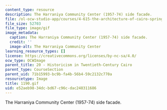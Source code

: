 ```yaml
---
content_type: resource
description: The Harraniya Community Center (1957-74) side facade.
file: /ol-ocw-studio-app/courses/4-615-the-architecture-of-cairo-spring-2002/e52aeb9834dcbd67c96cdac248311686_1190.gif
file_size: 52703
file_type: image/gif
image_metadata:
  caption: The Harraniya Community Center (1957-74) side facade.
  credit: ''
  image-alt: The Harraniya Community Center
learning_resource_types: []
license: https://creativecommons.org/licenses/by-nc-sa/4.0/
ocw_type: OCWImage
parent_title: 20 - Historicism in Twentieth-Century Cairo
parent_type: CourseSection
parent_uid: 71b15993-bc9b-fa4b-56b4-59c2132c770a
resourcetype: Image
title: 1190.gif
uid: e52aeb98-34dc-bd67-c96c-dac248311686
---
```

The Harraniya Community Center (1957-74) side facade.